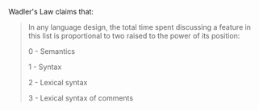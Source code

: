 Wadler's Law claims that:

> In any language design, the total time spent discussing a feature in this list is proportional to two raised to the power of its position:
>
> 0 - Semantics
>
> 1 - Syntax
>
> 2 - Lexical syntax
>
> 3 - Lexical syntax of comments

